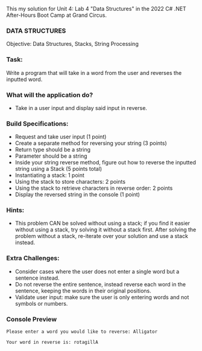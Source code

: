 This my solution for Unit 4: Lab 4 "Data Structures" in the 2022 C# .NET After-Hours Boot Camp at Grand Circus.

### DATA STRUCTURES
Objective: Data Structures, Stacks, String Processing

### Task:
Write a program that will take in a word from the user and reverses the inputted word.

### What will the application do?
- Take in a user input and display said input in reverse.
 
### Build Specifications:
- Request and take user input (1 point)
- Create a separate method for reversing your string (3 points)
- Return type should be a string
- Parameter should be a string
- Inside your string reverse method, figure out how to reverse the inputted string using a Stack (5 points total)
- Instantiating a stack: 1 point
- Using the stack to store characters: 2 points
- Using the stack to retrieve characters in reverse order: 2 points
- Display the reversed string in the console (1 point)

### Hints:
- This problem CAN be solved without using a stack; if you find it easier without using a stack, try solving it without a stack first. After solving the problem without a stack, re-iterate over your solution and use a stack instead.

### Extra Challenges:
- Consider cases where the user does not enter a single word but a sentence instead.
- Do not reverse the entire sentence, instead reverse each word in the sentence, keeping the words in their original positions.
- Validate user input: make sure the user is only entering words and not symbols or numbers.

### Console Preview 
```
Please enter a word you would like to reverse: Alligator

Your word in reverse is: rotagillA
```
